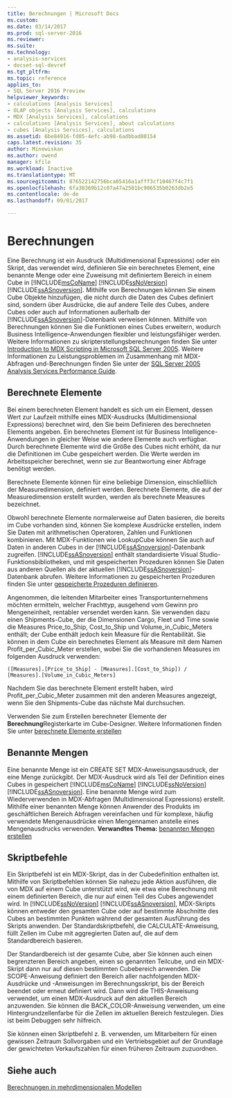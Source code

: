 ```yaml
---
title: Berechnungen | Microsoft Docs
ms.custom: 
ms.date: 03/14/2017
ms.prod: sql-server-2016
ms.reviewer: 
ms.suite: 
ms.technology:
- analysis-services
- docset-sql-devref
ms.tgt_pltfrm: 
ms.topic: reference
applies_to:
- SQL Server 2016 Preview
helpviewer_keywords:
- calculations [Analysis Services]
- OLAP objects [Analysis Services], calculations
- MDX [Analysis Services], calculations
- calculations [Analysis Services], about calculations
- cubes [Analysis Services], calculations
ms.assetid: 6be84916-fd05-4efc-ab98-6adbbad80154
caps.latest.revision: 35
author: Minewiskan
ms.author: owend
manager: kfile
ms.workload: Inactive
ms.translationtype: MT
ms.sourcegitcommit: 876522142756bca05416a1afff3cf10467f4c7f1
ms.openlocfilehash: 6fa38369b12c07a47a2501bc906535b0263db2e5
ms.contentlocale: de-de
ms.lasthandoff: 09/01/2017

---
```

# <a name="calculations"></a>Berechnungen
  Eine Berechnung ist ein Ausdruck (Multidimensional Expressions) oder ein Skript, das verwendet wird, definieren Sie ein berechnetes Element, eine benannte Menge oder eine Zuweisung mit definiertem Bereich in einem Cube in [!INCLUDE[msCoName](../../includes/msconame-md.md)] [!INCLUDE[ssNoVersion](../../includes/ssnoversion-md.md)] [!INCLUDE[ssASnoversion](../../includes/ssasnoversion-md.md)]. Mithilfe von Berechnungen können Sie einem Cube Objekte hinzufügen, die nicht durch die Daten des Cubes definiert sind, sondern über Ausdrücke, die auf andere Teile des Cubes, andere Cubes oder auch auf Informationen außerhalb der [!INCLUDE[ssASnoversion](../../includes/ssasnoversion-md.md)]-Datenbank verweisen können. Mithilfe von Berechnungen können Sie die Funktionen eines Cubes erweitern, wodurch Business Intelligence-Anwendungen flexibler und leistungsfähiger werden. Weitere Informationen zu skripterstellungsberechnungen finden Sie unter [Introduction to MDX Scripting in Microsoft SQL Server 2005](http://go.microsoft.com/fwlink/?LinkId=81892). Weitere Informationen zu Leistungsproblemen im Zusammenhang mit MDX-Abfragen und-Berechnungen finden Sie unter der [SQL Server 2005 Analysis Services Performance Guide](http://go.microsoft.com/fwlink/?LinkId=81621).  
  
## <a name="calculated-members"></a>Berechnete Elemente  
 Bei einem berechneten Element handelt es sich um ein Element, dessen Wert zur Laufzeit mithilfe eines MDX-Ausdrucks (Multidimensional Expressions) berechnet wird, den Sie beim Definieren des berechneten Elements angeben. Ein berechnetes Element ist für Business Intelligence-Anwendungen in gleicher Weise wie andere Elemente auch verfügbar. Durch berechnete Elemente wird die Größe des Cubes nicht erhöht, da nur die Definitionen im Cube gespeichert werden. Die Werte werden im Arbeitsspeicher berechnet, wenn sie zur Beantwortung einer Abfrage benötigt werden.  
  
 Berechnete Elemente können für eine beliebige Dimension, einschließlich der Measuredimension, definiert werden. Berechnete Elemente, die auf der Measuredimension erstellt wurden, werden als berechnete Measures bezeichnet.  
  
 Obwohl berechnete Elemente normalerweise auf Daten basieren, die bereits im Cube vorhanden sind, können Sie komplexe Ausdrücke erstellen, indem Sie Daten mit arithmetischen Operatoren, Zahlen und Funktionen kombinieren. Mit MDX-Funktionen wie LookupCube können Sie auch auf Daten in anderen Cubes in der [!INCLUDE[ssASnoversion](../../includes/ssasnoversion-md.md)]-Datenbank zugreifen. [!INCLUDE[ssASnoversion](../../includes/ssasnoversion-md.md)] enthält standardisierte Visual Studio-Funktionsbibliotheken, und mit gespeicherten Prozeduren können Sie Daten aus anderen Quellen als der aktuellen [!INCLUDE[ssASnoversion](../../includes/ssasnoversion-md.md)]-Datenbank abrufen. Weitere Informationen zu gespeicherten Prozeduren finden Sie unter [gespeicherte Prozeduren definieren](../../analysis-services/multidimensional-models-extending-olap-stored-procedures/defining-stored-procedures.md).  
  
 Angenommen, die leitenden Mitarbeiter eines Transportunternehmens möchten ermitteln, welcher Frachttyp, ausgehend vom Gewinn pro Mengeneinheit, rentabler versendet werden kann. Sie verwenden dazu einen Shipments-Cube, der die Dimensionen Cargo, Fleet und Time sowie die Measures Price_to_Ship, Cost_to_Ship und Volume_in_Cubic_Meters enthält; der Cube enthält jedoch kein Measure für die Rentabilität. Sie können in dem Cube ein berechnetes Element als Measure mit dem Namen Profit_per_Cubic_Meter erstellen, wobei Sie die vorhandenen Measures im folgenden Ausdruck verwenden:  
  
```  
([Measures].[Price_to_Ship] - [Measures].[Cost_to_Ship]) /  
[Measures].[Volume_in_Cubic_Meters]  
```  
  
 Nachdem Sie das berechnete Element erstellt haben, wird Profit_per_Cubic_Meter zusammen mit den anderen Measures angezeigt, wenn Sie den Shipments-Cube das nächste Mal durchsuchen.  
  
 Verwenden Sie zum Erstellen berechneter Elemente der **Berechnung**Registerkarte im Cube-Designer. Weitere Informationen finden Sie unter [berechnete Elemente erstellen](../../analysis-services/multidimensional-models/create-calculated-members.md)  
  
## <a name="named-sets"></a>Benannte Mengen  
 Eine benannte Menge ist ein CREATE SET MDX-Anweisungsausdruck, der eine Menge zurückgibt. Der MDX-Ausdruck wird als Teil der Definition eines Cubes in gespeichert [!INCLUDE[msCoName](../../includes/msconame-md.md)] [!INCLUDE[ssNoVersion](../../includes/ssnoversion-md.md)] [!INCLUDE[ssASnoversion](../../includes/ssasnoversion-md.md)]. Eine benannte Menge wird zum Wiederverwenden in MDX-Abfragen (Multidimensional Expressions) erstellt. Mithilfe einer benannten Menge können Anwender des Produkts im geschäftlichen Bereich Abfragen vereinfachen und für komplexe, häufig verwendete Mengenausdrücke einen Mengennamen anstelle eines Mengenausdrucks verwenden. **Verwandtes Thema:** [benannten Mengen erstellen](../../analysis-services/multidimensional-models/create-named-sets.md)  
  
## <a name="script-commands"></a>Skriptbefehle  
 Ein Skriptbefehl ist ein MDX-Skript, das in der Cubedefinition enthalten ist. Mithilfe von Skriptbefehlen können Sie nahezu jede Aktion ausführen, die von MDX auf einem Cube unterstützt wird, wie etwa eine Berechnung mit einem definierten Bereich, die nur auf einen Teil des Cubes angewendet wird. In [!INCLUDE[ssNoVersion](../../includes/ssnoversion-md.md)] [!INCLUDE[ssASnoversion](../../includes/ssasnoversion-md.md)], MDX-Skripts können entweder den gesamten Cube oder auf bestimmte Abschnitte des Cubes an bestimmten Punkten während der gesamten Ausführung des Skripts anwenden. Der Standardskriptbefehl, die CALCULATE-Anweisung, füllt Zellen im Cube mit aggregierten Daten auf, die auf dem Standardbereich basieren.  
  
 Der Standardbereich ist der gesamte Cube, aber Sie können auch einen begrenzteren Bereich angeben, einen so genannten Teilcube, und ein MDX-Skript dann nur auf diesen bestimmten Cubebereich anwenden. Die SCOPE-Anweisung definiert den Bereich aller nachfolgenden MDX-Ausdrücke und -Anweisungen im Berechnungsskript, bis der Bereich beendet oder erneut definiert wird. Dann wird die THIS-Anweisung verwendet, um einen MDX-Ausdruck auf den aktuellen Bereich anzuwenden. Sie können die BACK_COLOR-Anweisung verwenden, um eine Hintergrundzellenfarbe für die Zellen im aktuellen Bereich festzulegen. Dies ist beim Debuggen sehr hilfreich.  
  
 Sie können einen Skriptbefehl z. B. verwenden, um Mitarbeitern für einen gewissen Zeitraum Sollvorgaben und ein Vertriebsgebiet auf der Grundlage der gewichteten Verkaufszahlen für einen früheren Zeitraum zuzuordnen.  
  
## <a name="see-also"></a>Siehe auch  
 [Berechnungen in mehrdimensionalen Modellen](../../analysis-services/multidimensional-models/calculations-in-multidimensional-models.md)  
  
  


